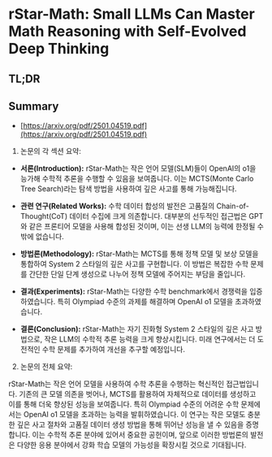 # rStar-Math: Small LLMs Can Master Math Reasoning with Self-Evolved Deep Thinking
## TL;DR
## Summary
- [https://arxiv.org/pdf/2501.04519.pdf](https://arxiv.org/pdf/2501.04519.pdf)

1. 논문의 각 섹션 요약:

- **서론(Introduction):** rStar-Math는 작은 언어 모델(SLM)들이 OpenAI의 o1을 능가해 수학적 추론을 수행할 수 있음을 보여줍니다. 이는 MCTS(Monte Carlo Tree Search)라는 탐색 방법을 사용하여 깊은 사고를 통해 가능해집니다.

- **관련 연구(Related Works):** 수학 데이터 합성의 발전은 고품질의 Chain-of-Thought(CoT) 데이터 수집에 크게 의존합니다. 대부분의 선두적인 접근법은 GPT와 같은 프론티어 모델을 사용해 합성된 것이며, 이는 선생 LLM의 능력에 한정될 수밖에 없습니다.

- **방법론(Methodology):** rStar-Math는 MCTS를 통해 정책 모델 및 보상 모델을 통합하여 System 2 스타일의 깊은 사고를 구현합니다. 이 방법은 복잡한 수학 문제를 간단한 단일 단계 생성으로 나누어 정책 모델에 주어지는 부담을 줄입니다.

- **결과(Experiments):** rStar-Math는 다양한 수학 benchmark에서 경쟁력을 입증하였습니다. 특히 Olympiad 수준의 과제를 해결하며 OpenAI o1 모델을 초과하였습니다.

- **결론(Conclusion):** rStar-Math는 자기 진화형 System 2 스타일의 깊은 사고 방법으로, 작은 LLM의 수학적 추론 능력을 크게 향상시킵니다. 미래 연구에서는 더 도전적인 수학 문제를 추가하여 개선을 추구할 예정입니다.

2. 논문의 전체 요약:

rStar-Math는 작은 언어 모델을 사용하여 수학 추론을 수행하는 혁신적인 접근법입니다. 기존의 큰 모델 의존을 벗어나, MCTS를 활용하여 자체적으로 데이터를 생성하고 이를 통해 더욱 향상된 성능을 보여줍니다. 특히 Olympiad 수준의 어려운 수학 문제에서는 OpenAI o1 모델을 초과하는 능력을 발휘하였습니다. 이 연구는 작은 모델도 충분한 깊은 사고 절차와 고품질 데이터 생성 방법을 통해 뛰어난 성능을 낼 수 있음을 증명합니다. 이는 수학적 추론 분야에 있어서 중요한 공헌이며, 앞으로 이러한 방법론의 발전은 다양한 응용 분야에서 강화 학습 모델의 가능성을 확장시킬 것으로 기대됩니다.